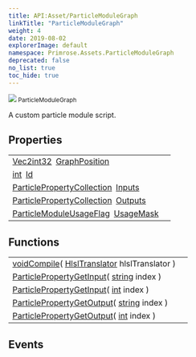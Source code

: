 ```yaml
---
title: API:Asset/ParticleModuleGraph
linkTitle: "ParticleModuleGraph"
weight: 4
date: 2019-08-02
explorerImage: default
namespace: Primrose.Assets.ParticleModuleGraph
deprecated: false
no_list: true
toc_hide: true
---
```

<small class="inheritance">
<span class="" href="/docs/api-reference/Class/ParticleModuleGraph"><img src="/icons/silk/default.png"/>&nbsp;ParticleModuleGraph</span></small>
<p class="summary">

A custom particle module script.

</p>
 
## Properties
 
<table class="studiohide">
<tbody>
<tr class="function-row ">
<td style="vertical-align:top;white-space:normal;">
<div>
<a class="type" href="/docs/api-reference/DataType/Vec2int32">Vec2int32</a><span class="method-body" style="text-indent: -2em; padding-left: 0.5em"><a class="name" href="GraphPosition">GraphPosition</a></span></td>
<td style="vertical-align:top;white-space:normal;">
</td>
</tr>

<tr class="function-row ">
<td style="vertical-align:top;white-space:normal;">
<div>
<a class="type" href="/docs/api-reference/System/Primitives#int32">int</a><span class="method-body" style="text-indent: -2em; padding-left: 0.5em"><a class="name" href="Id">Id</a></span></td>
<td style="vertical-align:top;white-space:normal;">
</td>
</tr>

<tr class="function-row ">
<td style="vertical-align:top;white-space:normal;">
<div>
<a class="type" href="/docs/api-reference/Misc/ParticlePropertyCollection">ParticlePropertyCollection</a><span class="method-body" style="text-indent: -2em; padding-left: 0.5em"><a class="name" href="Inputs">Inputs</a></span></td>
<td style="vertical-align:top;white-space:normal;">
</td>
</tr>

<tr class="function-row ">
<td style="vertical-align:top;white-space:normal;">
<div>
<a class="type" href="/docs/api-reference/Misc/ParticlePropertyCollection">ParticlePropertyCollection</a><span class="method-body" style="text-indent: -2em; padding-left: 0.5em"><a class="name" href="Outputs">Outputs</a></span></td>
<td style="vertical-align:top;white-space:normal;">
</td>
</tr>

<tr class="function-row ">
<td style="vertical-align:top;white-space:normal;">
<div>
<a class="type" href="/docs/api-reference/Misc/ParticleModuleUsageFlag">ParticleModuleUsageFlag</a><span class="method-body" style="text-indent: -2em; padding-left: 0.5em"><a class="name" href="UsageMask">UsageMask</a></span></td>
<td style="vertical-align:top;white-space:normal;">
</td>
</tr>

</tbody>
</table>
 
## Functions
 
<table class="studiohide">
<tbody>
<tr class="function-row ">
<td style="vertical-align:top;white-space:normal;">
<div>
<a class="type" href="/docs/api-reference/System/void">void</a><span class="method-body" style="text-indent: -2em;"><a class="method-name  " href="Compile">Compile</a></span><span style="display: inline-block">( <span class="param" style="white-space: nowrap"><a class="type" href="/docs/api-reference/Misc/HlslTranslator">HlslTranslator</a> hlslTranslator</span> )</span></span></div></td>
<td style="vertical-align:top;white-space:normal;">
</td>
</tr>

<tr class="function-row ">
<td style="vertical-align:top;white-space:normal;">
<div>
<a class="type" href="/docs/api-reference/Misc/ParticleProperty">ParticleProperty</a><span class="method-body" style="text-indent: -2em;"><a class="method-name  " href="GetInput">GetInput</a></span><span style="display: inline-block">( <span class="param" style="white-space: nowrap"><a class="type" href="/docs/api-reference/System/string">string</a> index</span> )</span></span></div></td>
<td style="vertical-align:top;white-space:normal;">
</td>
</tr>

<tr class="function-row ">
<td style="vertical-align:top;white-space:normal;">
<div>
<a class="type" href="/docs/api-reference/Misc/ParticleProperty">ParticleProperty</a><span class="method-body" style="text-indent: -2em;"><a class="method-name  " href="GetInput">GetInput</a></span><span style="display: inline-block">( <span class="param" style="white-space: nowrap"><a class="type" href="/docs/api-reference/System/Primitives#int32">int</a> index</span> )</span></span></div></td>
<td style="vertical-align:top;white-space:normal;">
</td>
</tr>

<tr class="function-row ">
<td style="vertical-align:top;white-space:normal;">
<div>
<a class="type" href="/docs/api-reference/Misc/ParticleProperty">ParticleProperty</a><span class="method-body" style="text-indent: -2em;"><a class="method-name  " href="GetOutput">GetOutput</a></span><span style="display: inline-block">( <span class="param" style="white-space: nowrap"><a class="type" href="/docs/api-reference/System/string">string</a> index</span> )</span></span></div></td>
<td style="vertical-align:top;white-space:normal;">
</td>
</tr>

<tr class="function-row ">
<td style="vertical-align:top;white-space:normal;">
<div>
<a class="type" href="/docs/api-reference/Misc/ParticleProperty">ParticleProperty</a><span class="method-body" style="text-indent: -2em;"><a class="method-name  " href="GetOutput">GetOutput</a></span><span style="display: inline-block">( <span class="param" style="white-space: nowrap"><a class="type" href="/docs/api-reference/System/Primitives#int32">int</a> index</span> )</span></span></div></td>
<td style="vertical-align:top;white-space:normal;">
</td>
</tr>

</tbody>
</table>
 
## Events
 
<table class="studiohide">
<tbody>
</tbody>
</table>
<b>
</b>
<div class="inheritors">
<ul class="root">
</ul>
</div>

